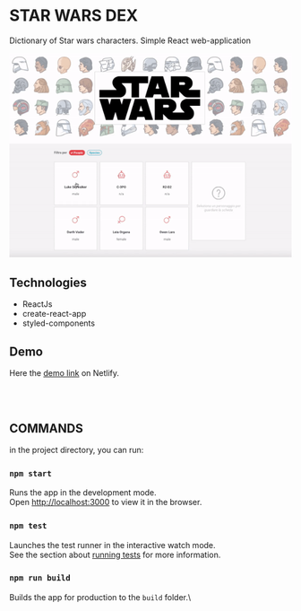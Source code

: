 # STAR WARS DEX
Dictionary of Star wars characters. Simple React web-application

![](https://github.com/TheWarko/star-wars-dex/blob/main/public/preview.gif)

## Technologies
* ReactJs
* create-react-app
* styled-components

## Demo
Here the [demo link](https://vigorous-roentgen-8c4e8f.netlify.app/) on Netlify.

<br />
<br />


## COMMANDS
in the project directory, you can run:

### `npm start`

Runs the app in the development mode.\
Open [http://localhost:3000](http://localhost:3000) to view it in the browser.

### `npm test`

Launches the test runner in the interactive watch mode.\
See the section about [running tests](https://facebook.github.io/create-react-app/docs/running-tests) for more information.

### `npm run build`

Builds the app for production to the `build` folder.\